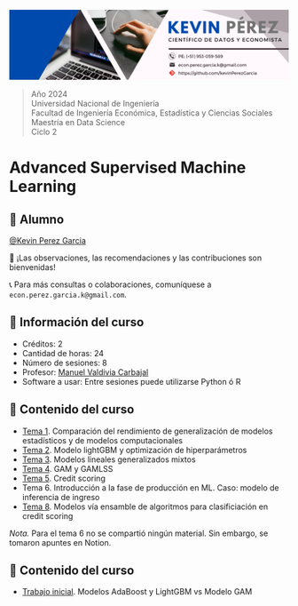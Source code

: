 ![logo](https://github.com/kevinPerezGarcia/kevinPerezGarcia/blob/main/logo.png)

> Año 2024 <br>
Universidad Nacional de Ingeniería <br>
Facultad de Ingeniería Económica, Estadística y Ciencias Sociales <br>
Maestría en Data Science <br>
Ciclo 2

# Advanced Supervised Machine Learning

## 👥 Alumno

[@Kevin Perez Garcia](https://www.linkedin.com/in/kevinperezgarcia)

🤝 ¡Las observaciones, las recomendaciones y las contribuciones son bienvenidas!

📞 Para más consultas o colaboraciones, comuníquese a `econ.perez.garcia.k@gmail.com`.

## 📌 Información del curso

* Créditos: 2
* Cantidad de horas: 24
* Número de sesiones: 8
* Profesor: [Manuel Valdivia Carbajal](https://www.linkedin.com/in/manuel-valdivia-73534760/)
* Software a usar: Entre sesiones puede utilizarse Python ó R

## 📌 Contenido del curso

* [Tema 1](/tema1/). Comparación del rendimiento de generalización de modelos estadísticos y de modelos computacionales
* [Tema 2](/tema2/). Modelo lightGBM y optimización de hiperparámetros
* [Tema 3](/tema3/). Modelos lineales generalizados mixtos
* [Tema 4](/tema4/). GAM y GAMLSS
* [Tema 5](/tema5/). Credit scoring
* Tema 6. Introducción a la fase de producción en ML. Caso: modelo de inferencia de ingreso
* [Tema 8](/tema8/). Modelos vía ensamble de algoritmos para clasificiación en credit scoring

*Nota.* Para el tema 6 no se compartió ningún material. Sin embargo, se tomaron apuntes en Notion.

## 📌 Contenido del curso

* [Trabajo inicial](/trabajoInicial/). Modelos AdaBoost y LightGBM vs Modelo GAM